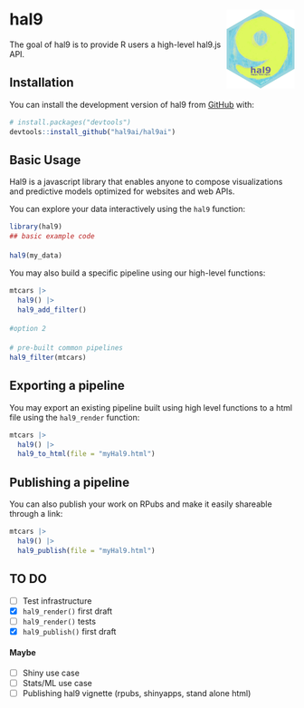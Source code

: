 
<!-- README.md is generated from README.Rmd. Please edit that file -->

# hal9 <img src="man/figures/logo.png" align="right" width="120" />

<!-- badges: start -->
<!-- badges: end -->

The goal of hal9 is to provide R users a high-level hal9.js API.

## Installation

You can install the development version of hal9 from
[GitHub](https://github.com/) with:

``` r
# install.packages("devtools")
devtools::install_github("hal9ai/hal9ai")
```

## Basic Usage

Hal9 is a javascript library that enables anyone to compose
visualizations and predictive models optimized for websites and web
APIs.

You can explore your data interactively using the `hal9` function:

``` r
library(hal9)
## basic example code

hal9(my_data)
```

You may also build a specific pipeline using our high-level functions:

``` r
mtcars |> 
  hal9() |> 
  hal9_add_filter()

#option 2

# pre-built common pipelines
hal9_filter(mtcars)
```

## Exporting a pipeline

You may export an existing pipeline built using high level functions to
a html file using the `hal9_render` function:

``` r
mtcars |> 
  hal9() |> 
  hal9_to_html(file = "myHal9.html")
```

## Publishing a pipeline

You can also publish your work on RPubs and make it easily shareable
through a link:

``` r
mtcars |> 
  hal9() |> 
  hal9_publish(file = "myHal9.html")
```

## TO DO

-   [ ] Test infrastructure
-   [x] `hal9_render()` first draft
-   [ ] `hal9_render()` tests
-   [x] `hal9_publish()` first draft

#### Maybe

-   [ ] Shiny use case
-   [ ] Stats/ML use case
-   [ ] Publishing hal9 vignette (rpubs, shinyapps, stand alone html)
